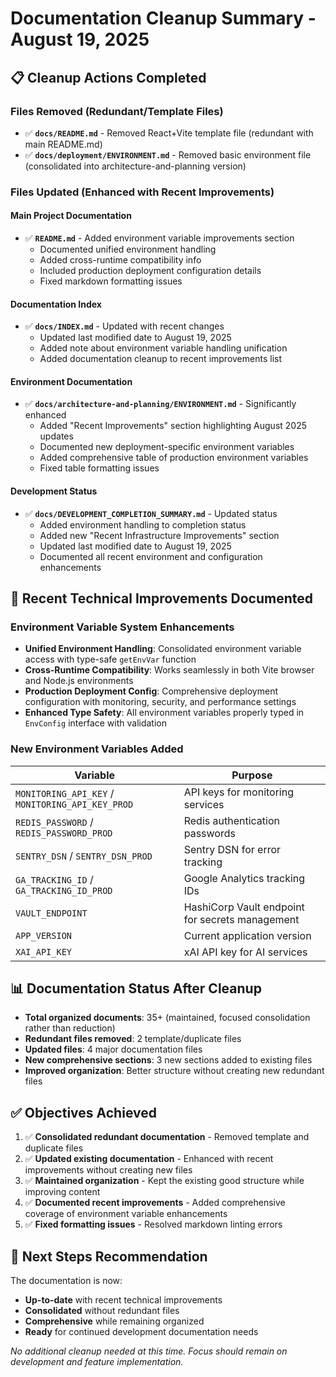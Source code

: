 # Documentation Cleanup Summary - August 19, 2025

## 📋 **Cleanup Actions Completed**

### Files Removed (Redundant/Template Files)

- ✅ **`docs/README.md`** - Removed React+Vite template file (redundant with main README.md)
- ✅ **`docs/deployment/ENVIRONMENT.md`** - Removed basic environment file (consolidated into
  architecture-and-planning version)

### Files Updated (Enhanced with Recent Improvements)

#### Main Project Documentation

- ✅ **`README.md`** - Added environment variable improvements section
  - Documented unified environment handling
  - Added cross-runtime compatibility info
  - Included production deployment configuration details
  - Fixed markdown formatting issues

#### Documentation Index

- ✅ **`docs/INDEX.md`** - Updated with recent changes
  - Updated last modified date to August 19, 2025
  - Added note about environment variable handling unification
  - Added documentation cleanup to recent improvements list

#### Environment Documentation

- ✅ **`docs/architecture-and-planning/ENVIRONMENT.md`** - Significantly enhanced
  - Added "Recent Improvements" section highlighting August 2025 updates
  - Documented new deployment-specific environment variables
  - Added comprehensive table of production environment variables
  - Fixed table formatting issues

#### Development Status

- ✅ **`docs/DEVELOPMENT_COMPLETION_SUMMARY.md`** - Updated status
  - Added environment handling to completion status
  - Added new "Recent Infrastructure Improvements" section
  - Updated last modified date to August 19, 2025
  - Documented all recent environment and configuration enhancements

## 🔧 **Recent Technical Improvements Documented**

### Environment Variable System Enhancements

- **Unified Environment Handling**: Consolidated environment variable access with type-safe
  `getEnvVar` function
- **Cross-Runtime Compatibility**: Works seamlessly in both Vite browser and Node.js environments
- **Production Deployment Config**: Comprehensive deployment configuration with monitoring,
  security, and performance settings
- **Enhanced Type Safety**: All environment variables properly typed in `EnvConfig` interface with
  validation

### New Environment Variables Added

| Variable                                         | Purpose                                         |
| ------------------------------------------------ | ----------------------------------------------- |
| `MONITORING_API_KEY` / `MONITORING_API_KEY_PROD` | API keys for monitoring services                |
| `REDIS_PASSWORD` / `REDIS_PASSWORD_PROD`         | Redis authentication passwords                  |
| `SENTRY_DSN` / `SENTRY_DSN_PROD`                 | Sentry DSN for error tracking                   |
| `GA_TRACKING_ID` / `GA_TRACKING_ID_PROD`         | Google Analytics tracking IDs                   |
| `VAULT_ENDPOINT`                                 | HashiCorp Vault endpoint for secrets management |
| `APP_VERSION`                                    | Current application version                     |
| `XAI_API_KEY`                                    | xAI API key for AI services                     |

## 📊 **Documentation Status After Cleanup**

- **Total organized documents**: 35+ (maintained, focused consolidation rather than reduction)
- **Redundant files removed**: 2 template/duplicate files
- **Updated files**: 4 major documentation files
- **New comprehensive sections**: 3 new sections added to existing files
- **Improved organization**: Better structure without creating new redundant files

## ✅ **Objectives Achieved**

1. ✅ **Consolidated redundant documentation** - Removed template and duplicate files
2. ✅ **Updated existing documentation** - Enhanced with recent improvements without creating new
   files
3. ✅ **Maintained organization** - Kept the existing good structure while improving content
4. ✅ **Documented recent improvements** - Added comprehensive coverage of environment variable
   enhancements
5. ✅ **Fixed formatting issues** - Resolved markdown linting errors

## 🎯 **Next Steps Recommendation**

The documentation is now:

- **Up-to-date** with recent technical improvements
- **Consolidated** without redundant files
- **Comprehensive** while remaining organized
- **Ready** for continued development documentation needs

_No additional cleanup needed at this time. Focus should remain on development and feature
implementation._
